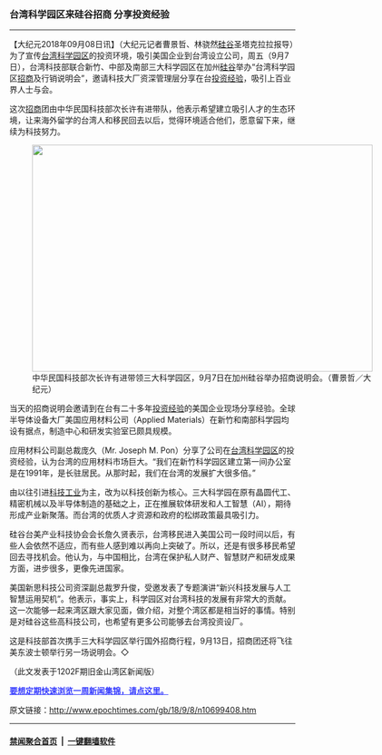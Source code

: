 ### 台湾科学园区来硅谷招商  分享投资经验
------------------------

<p>【大纪元2018年09月08日讯】（大纪元记者曹景哲、林骁然<a href="http://www.epochtimes.com/gb/tag/%E7%A1%85%E8%B0%B7.html">硅谷</a>圣塔克拉拉报导）为了宣传<a href="http://www.epochtimes.com/gb/tag/%E5%8F%B0%E6%B9%BE%E7%A7%91%E5%AD%A6%E5%9B%AD%E5%8C%BA.html">台湾科学园区</a>的投资环境，吸引美国企业到台湾设立公司，周五（9月7日），台湾科技部联合新竹、中部及南部三大科学园区在加州<a href="http://www.epochtimes.com/gb/tag/%E7%A1%85%E8%B0%B7.html">硅谷</a>举办“台湾科学园区<a href="http://www.epochtimes.com/gb/tag/%E6%8B%9B%E5%95%86.html">招商</a>及行销说明会”，邀请科技大厂资深管理层分享在台<a href="http://www.epochtimes.com/gb/tag/%E6%8A%95%E8%B5%84%E7%BB%8F%E9%AA%8C.html">投资经验</a>，吸引上百业界人士与会。</p>
<p>这次<a href="http://www.epochtimes.com/gb/tag/%E6%8B%9B%E5%95%86.html">招商</a>团由中华民国科技部次长许有进带队，他表示希望建立吸引人才的生态环境，让来海外留学的台湾人和移民回去以后，觉得环境适合他们，愿意留下来，继续为科技努力。</p>
<figure id="attachment_10699425" style="width: 600px" class="wp-caption aligncenter"><a href="http://i.epochtimes.com/assets/uploads/2018/09/tu3-IMG_0008.jpg"><img src="http://i.epochtimes.com/assets/uploads/2018/09/tu3-IMG_0008-600x400.jpg" alt="" width="600" height="400" class="size-large wp-image-10699425" /></a><figcaption class="wp-caption-text">中华民国科技部次长许有进带领三大科学园区，9月7日在加州硅谷举办招商说明会。（曹景哲／大纪元）</figcaption></figure>
<p>当天的招商说明会邀请到在台有二十多年<a href="http://www.epochtimes.com/gb/tag/%E6%8A%95%E8%B5%84%E7%BB%8F%E9%AA%8C.html">投资经验</a>的美国企业现场分享经验。全球半导体设备大厂美国应用材料公司（Applied Materials）在新竹和南部科学园均设有据点，制造中心和研发实验室已颇具规模。</p>
<p>应用材料公司副总裁庞久（Mr. Joseph M. Pon）分享了公司在<a href="http://www.epochtimes.com/gb/tag/%E5%8F%B0%E6%B9%BE%E7%A7%91%E5%AD%A6%E5%9B%AD%E5%8C%BA.html">台湾科学园区</a>的投资经验，认为台湾的应用材料市场巨大。“我们在新竹科学园区建立第一间办公室是在1991年，是长驻居民。从那时起，我们在台湾的发展扩大很多倍。”</p>
<p>由以往引进<a href="http://www.epochtimes.com/gb/tag/%E7%A7%91%E6%8A%80%E5%B7%A5%E4%B8%9A.html">科技工业</a>为主，改为以科技创新为核心。三大科学园在原有晶圆代工、精密机械以及半导体制造的基础之上，正在推展软体研发和人工智慧（AI），期待形成产业新聚落。而台湾的优质人才资源和政府的松绑政策最具吸引力。</p>
<p>硅谷台美产业科技协会会长詹久贤表示，台湾移民进入美国公司一段时间以后，有些人会依然不适应，而有些人感到难以再向上突破了。所以，还是有很多移民希望回去寻找机会。他认为，与中国相比，台湾在保护私人财产、智慧财产和研发成果方面，进步很多，更像先进国家。</p>
<p>美国新思科技公司资深副总裁罗升俊，受邀发表了专题演讲“新兴科技发展与人工智慧运用契机”。他表示，事实上，科学园区对台湾科技的发展有非常大的贡献。这一次能够一起来湾区跟大家见面，做介绍，对整个湾区都是相当好的事情。特别是对硅谷这些高科技公司，也希望有更多公司能够去台湾投资设厂。</p>
<p>这是科技部首次携手三大科学园区举行国外招商行程，9月13日，招商团还将飞往美东波士顿举行另一场说明会。◇</p>
<p>（此文发表于1202F期旧金山湾区新闻版）</p>
<p><b><a style="color: #3339ff;" href="http://zipsurvey.com/Survey.aspx?suid=79300&amp;key=4EF2EA2A">要想定期快速浏览一周新闻集锦，请点这里。</a></b></p>

原文链接：http://www.epochtimes.com/gb/18/9/8/n10699408.htm


------------------------
#### [禁闻聚合首页](https://github.com/gfw-breaker/banned-news/blob/master/README.md) &nbsp;|&nbsp;  [一键翻墙软件](https://github.com/gfw-breaker/nogfw/blob/master/README.md)